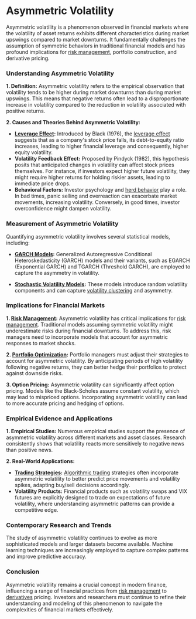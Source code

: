 # Asymmetric Volatility

Asymmetric volatility is a phenomenon observed in financial markets where the volatility of asset returns exhibits different characteristics during market upswings compared to market downturns. It fundamentally challenges the assumption of symmetric behaviors in traditional financial models and has profound implications for [risk management](../r/risk_management.md), portfolio construction, and derivative pricing.

### Understanding Asymmetric Volatility

**1. Definition:**
Asymmetric volatility refers to the empirical observation that volatility tends to be higher during market downturns than during market upswings. This means that negative returns often lead to a disproportionate increase in volatility compared to the reduction in volatility associated with positive returns.

**2. Causes and Theories Behind Asymmetric Volatility:**

   - **[Leverage Effect](../l/leverage_effect_in_trading.md):** Introduced by Black (1976), the [leverage effect](../l/leverage_effect_in_trading.md) suggests that as a company's stock price falls, its debt-to-equity ratio increases, leading to higher financial leverage and consequently, higher equity volatility.
   - **Volatility Feedback Effect:** Proposed by Pindyck (1982), this hypothesis posits that anticipated changes in volatility can affect stock prices themselves. For instance, if investors expect higher future volatility, they might require higher returns for holding riskier assets, leading to immediate price drops.
   - **Behavioral Factors:** Investor psychology and [herd behavior](../h/herd_behavior_in_trading.md) play a role. In bad times, panic selling and overreaction can exacerbate market movements, increasing volatility. Conversely, in good times, investor overconfidence might dampen volatility.

### Measurement of Asymmetric Volatility

Quantifying asymmetric volatility involves several statistical models, including:

- **[GARCH Models](../g/garch_models.md):** Generalized Autoregressive Conditional Heteroskedasticity (GARCH) models and their variants, such as EGARCH (Exponential GARCH) and TGARCH (Threshold GARCH), are employed to capture the asymmetry in volatility.
  
- **[Stochastic Volatility Models](../s/stochastic_volatility_models.md):** These models introduce random volatility components and can capture [volatility clustering](../v/volatility_clustering.md) and asymmetry.

### Implications for Financial Markets

**1. [Risk Management](../r/risk_management.md):**
Asymmetric volatility has critical implications for [risk management](../r/risk_management.md). Traditional models assuming symmetric volatility might underestimate risks during financial downturns. To address this, risk managers need to incorporate models that account for asymmetric responses to market shocks.

**2. [Portfolio Optimization](../p/portfolio_optimization.md):**
Portfolio managers must adjust their strategies to account for asymmetric volatility. By anticipating periods of high volatility following negative returns, they can better hedge their portfolios to protect against downside risks.

**3. Option Pricing:**
Asymmetric volatility can significantly affect option pricing. Models like the Black-Scholes assume constant volatility, which may lead to mispriced options. Incorporating asymmetric volatility can lead to more accurate pricing and hedging of options.

### Empirical Evidence and Applications

**1. Empirical Studies:**
Numerous empirical studies support the presence of asymmetric volatility across different markets and asset classes. Research consistently shows that volatility reacts more sensitively to negative news than positive news.

**2. Real-World Applications:**

   - **[Trading Strategies](../t/trading_strategies.md):** [Algorithmic trading](../a/algorithmic_trading.md) strategies often incorporate asymmetric volatility to better predict price movements and volatility spikes, adapting buy/sell decisions accordingly.
   - **Volatility Products:** Financial products such as volatility swaps and VIX futures are explicitly designed to trade on expectations of future volatility, where understanding asymmetric patterns can provide a competitive edge.

### Contemporary Research and Trends
The study of asymmetric volatility continues to evolve as more sophisticated models and larger datasets become available. Machine learning techniques are increasingly employed to capture complex patterns and improve predictive accuracy.

### Conclusion
Asymmetric volatility remains a crucial concept in modern finance, influencing a range of financial practices from [risk management](../r/risk_management.md) to [derivatives](../d/derivatives.md) pricing. Investors and researchers must continue to refine their understanding and modeling of this phenomenon to navigate the complexities of financial markets effectively.
